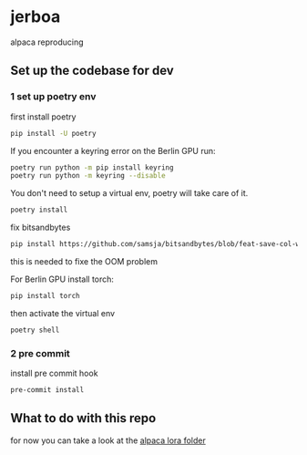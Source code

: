 # jerboa
alpaca reproducing 


## Set up the codebase for dev

### 1 set up poetry env

first install poetry

```bash
pip install -U poetry
```

If you encounter a keyring error on the Berlin GPU run: 
```bash
poetry run python -m pip install keyring
poetry run python -m keyring --disable
```

You don't need to setup a virtual env, poetry will take care of it.
```bash
poetry install
```

fix bitsandbytes

```bash
pip install https://github.com/samsja/bitsandbytes/blob/feat-save-col-wheel/bitsandbytes-0.39.0-py3-none-any.whl\?raw\=true
```

this is needed to fixe the OOM problem

For Berlin GPU install torch:
```bash
pip install torch
```

then activate the virtual env

```bash
poetry shell
```


### 2 pre commit

install pre commit hook

```bash
pre-commit install
```


## What to do with this repo

for now you can take a look at the [alpaca lora folder](/alpaca-lora/README.md) 